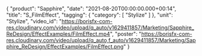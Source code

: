{
   "product": "Sapphire",
   "date": "2021-08-20T00:00:00.000+00:14",  
   "title": "S_FilmEffect",
   "tagging": {
   "category": [
      "Stylize"
    ]
   },
   "unit": "Stylize",
   "video_id": "https://borisfx-com-res.cloudinary.com/video/upload/q_auto/v1629411857/Marketing/Sapphire_ReDesign/EffectExamples/FilmEffect.mp4",
   "poster": "https://borisfx-com-res.cloudinary.com/video/upload/q_auto,f_auto/v1629411857/Marketing/Sapphire_ReDesign/EffectExamples/FilmEffect.png"
}